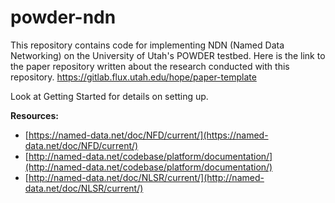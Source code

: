# powder-ndn
This repository contains code for implementing NDN (Named Data Networking) on the University of Utah's POWDER testbed. Here is the link to the paper repository written about the research conducted with this repository. https://gitlab.flux.utah.edu/hope/paper-template

Look at Getting Started for details on setting up.

**Resources:**
* [https://named-data.net/doc/NFD/current/](https://named-data.net/doc/NFD/current/)
* [http://named-data.net/codebase/platform/documentation/](http://named-data.net/codebase/platform/documentation/)
* [http://named-data.net/doc/NLSR/current/](http://named-data.net/doc/NLSR/current/)


